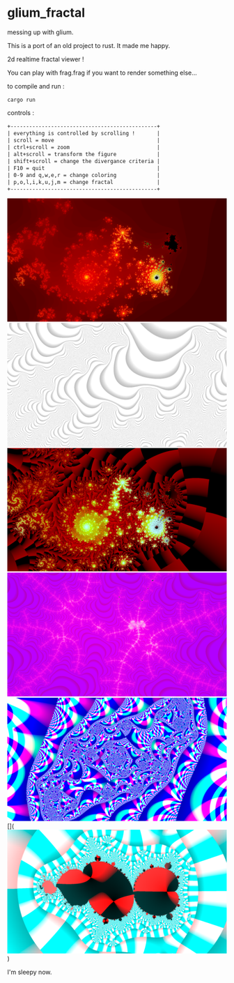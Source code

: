 # glium_fractal
messing up with glium.

This is a port of an old project to rust. It made me happy.

2d realtime fractal viewer !

You can play with frag.frag if you want to render something else...

to compile and run :
```
cargo run
```

controls : 
```
+-----------------------------------------------+
| everything is controlled by scrolling !       |
| scroll = move                                 |
| ctrl+scroll = zoom                            |
| alt+scroll = transform the figure             |
| shift+scroll = change the divergance criteria |
| F10 = quit                                    |
| 0-9 and q,w,e,r = change coloring             |
| p,o,l,i,k,u,j,m = change fractal              |
+-----------------------------------------------+
```
![fractal render 1](https://raw.githubusercontent.com/poulenque/glium_fractal/master/screenshot/2016-04-18-01%3A06%3A39-screenshot.png)
![fractal render 5](https://raw.githubusercontent.com/poulenque/glium_fractal/master/screenshot/2016-04-18-13%3A14%3A34-screenshot.png)
![fractal render 2](https://raw.githubusercontent.com/poulenque/glium_fractal/master/screenshot/2016-04-18-01%3A06%3A42-screenshot.png)
![fractal render 6](https://raw.githubusercontent.com/poulenque/glium_fractal/master/screenshot/2016-04-18-13%3A19%3A03-screenshot.png)
![fractal render 3](https://raw.githubusercontent.com/poulenque/glium_fractal/master/screenshot/2016-04-18-01%3A48%3A03-screenshot.png)
[]( ![fractal render 4](https://raw.githubusercontent.com/poulenque/glium_fractal/master/screenshot/2016-04-18-02%3A09%3A27-screenshot.png))


I'm sleepy now.
